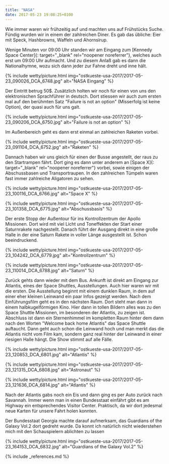 ```yaml
---
title: "NASA"
date: 2017-05-23 19:08:25+0100
---
```

Wie immer waren wir frühzeitig auf und machten uns auf Frühstücks Suche. Fündig wurden wir in einem der zahlreichen Diner. Es gab das übliche: Eier mit Speck, Hashbrowns, Waffeln und Ahornsirup.

Wenige Minuten vor 09:00 Uhr standen wir am Eingang zum [Kennedy Space Center]{: target="_blank" rel="noopener noreferrer"}, welches auch erst um 09:00 Uhr aufmacht. Und zu diesem Anlaß gab es dann die Nationalhymne, wozu sich dann jeder zur Fahne dreht und inne hält.

{% include wetty/picture.html img="ostkueste-usa-2017/2017-05-23_090026_DCA_6748.jpg" alt="NASA Eingang" %}

Der Eintritt betrug 50$. Zusätzlich holten wir noch für einen von uns den elektronischen Sprachführer in deutsch. Dort stiessen wir auch zum ersten mal auf den berühmten Satz "Failure is not an option" (Misserfolg ist keine Option), der quasi auch für uns galt.

{% include wetty/picture.html img="ostkueste-usa-2017/2017-05-23_090206_DCA_6750.jpg" alt="Failure is not an option" %}

Im Außenbereich geht es dann erst einmal an zahlreichen Raketen vorbei.

{% include wetty/picture.html img="ostkueste-usa-2017/2017-05-23_091104_DCA_6752.jpg" alt="Raketen" %}

Dannach haben wir uns gleich für einen der Busse angestellt, der raus zu den Startrampen fährt. Dort ging es dann unter anderem an [Space X]{: target="_blank" rel="noopener noreferrer"} vorbei, sowie einigen der Abschussbasen und Transportraupen. In den zahlreichen Tümpeln waren fast immer zahlreiche Aligatoren zu sehen.

{% include wetty/picture.html img="ostkueste-usa-2017/2017-05-23_100116_DCA_6766.jpg" alt="Space X" %}

{% include wetty/picture.html img="ostkueste-usa-2017/2017-05-23_101358_DCA_6775.jpg" alt="Abschussbasis" %}

Der erste Stopp der Außentour für ins Kontrollzentrum der Apollo Missionen. Dort wird mit viel Licht und Toneffekten der Start einer Saturnrakete nachgestellt. Danach führt der Ausgang direkt in eine große Halle in der eine Saturn Rakete in voller Länge ausgestellt ist. Schon beeindruckend.

{% include wetty/picture.html img="ostkueste-usa-2017/2017-05-23_104242_DCA_6779.jpg" alt="Kontrollzentrum" %}

{% include wetty/picture.html img="ostkueste-usa-2017/2017-05-23_110014_DCA_6788.jpg" alt="Saturn" %}

Zurück gehts dann wieder mit dem Bus. Ankunft ist direkt am Eingang zur Atlantis, eines der Space Shuttles, Ausstellungen. Auch hier waren wir mit die ersten. Die Ausstellung beginnt mit einem dunklen Raum, in dem auf einer eher kleinen Leinwand ein paar Infos gezeigt werden. Nach dem Einführungsfilm geht es in den nächsten Raum. Dort steht man dann in einem halbkugelförmigen Kino. Hier dann in tollen Bildern alles was zu den Space Shuttle Missionen, im besonderen der Atlantis, zu zeigen ist. Abschluss ist dann ein Sternenhimmel im kompletten Raum hinter dem dann nach den Worten "Welcome back home Atlantis" das Space Shuttle auftaucht. Dann geht auch schon die Leinwand hoch und man merkt das die Atlantis nicht vom Film kam, sondern ganz real hinter der Leinwand in einer riesigen Halle hängt. Die Show stimmt auf alle Fälle.

{% include wetty/picture.html img="ostkueste-usa-2017/2017-05-23_120853_DCA_6801.jpg" alt="Atlantis" %}

{% include wetty/picture.html img="ostkueste-usa-2017/2017-05-23_121315_DCA_6808.jpg" alt="Astronaut" %}

{% include wetty/picture.html img="ostkueste-usa-2017/2017-05-23_121636_DCA_6814.jpg" alt="Atlantis" %}

Nach der Atlantis gabs noch ein Eis und dann ging es per Auto zurück nach Savannah. Immer wenn man in einen Bundesstaat einfährt gibt es am Highway ein entsprechendes Visitor Center. Praktisch, da wir dort jedesmal neue Karten für unsere Fahrt holen konnten.

Der Bundesstaat Georgia machte darauf aufmerksam, das Guardians of the Galaxy Vol.2 dort gedreht wurde. Da konnt ich natürlich nicht wiederstehen mich mit den Schauspielern ablichten zu lassen

{% include wetty/picture.html img="ostkueste-usa-2017/2017-05-23_164153_DCA_6832.jpg" alt="Guardians of the Galaxy Vol.2" %}


{% include _references.md %}
